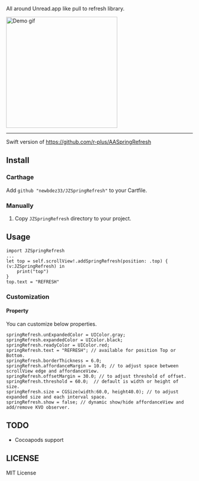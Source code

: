 

All around Unread.app like pull to refresh library.

<img src="http://f.cl.ly/items/2u1f3V190J3Z1t3E3d3T/Screen%20Recording%202015-02-15%20at%2011.27%20%E5%8D%88%E5%BE%8C.gif" alt="Demo gif" width="300" />

---

Swift version of https://github.com/r-plus/AASpringRefresh

## Install
### Carthage
Add `github "newbdez33/JZSpringRefresh"` to your Cartfile.

### Manually

1. Copy `JZSpringRefresh` directory to your project.

## Usage

    import JZSpringRefresh
    ...
    let top = self.scrollView!.addSpringRefresh(position: .top) { (v:JZSpringRefresh) in
        print("top")
    }
    top.text = "REFRESH"
    
### Customization
#### Property
You can customize below properties.

    springRefresh.unExpandedColor = UIColor.gray;
    springRefresh.expandedColor = UIColor.black;
    springRefresh.readyColor = UIColor.red;
    springRefresh.text = "REFRESH"; // available for position Top or Bottom.
    springRefresh.borderThickness = 6.0;
    springRefresh.affordanceMargin = 10.0; // to adjust space between scrollView edge and affordanceView.
    springRefresh.offsetMargin = 30.0; // to adjust threshold of offset.
    springRefresh.threshold = 60.0;  // default is width or height of size.
    springRefresh.size = CGSize(width:60.0, height40.0); // to adjust expanded size and each interval space.
    springRefresh.show = false; // dynamic show/hide affordanceView and add/remove KVO observer.

## TODO 
 * Cocoapods support

## LICENSE
MIT License
